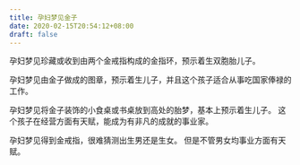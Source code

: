 ```yaml
---
title: 孕妇梦见金子
date: 2020-02-15T20:54:12+08:00
draft: false
---
```


孕妇梦见珍藏或收到由两个金戒指构成的金指环，预示着生双胞胎儿子。

孕妇梦见由金子做成的图章，预示着生儿子，并且这个孩子适合从事吃国家俸禄的工作。

孕妇梦见将金子装饰的小食桌或书桌放到高处的胎梦，基本上预示着生儿子。
这个孩子在经营方面有天赋，能成为有非凡的成就的事业家。

孕妇梦见得到金戒指，很难猜测出生男还是生女。
但是不管男女均事业方面有天赋。
